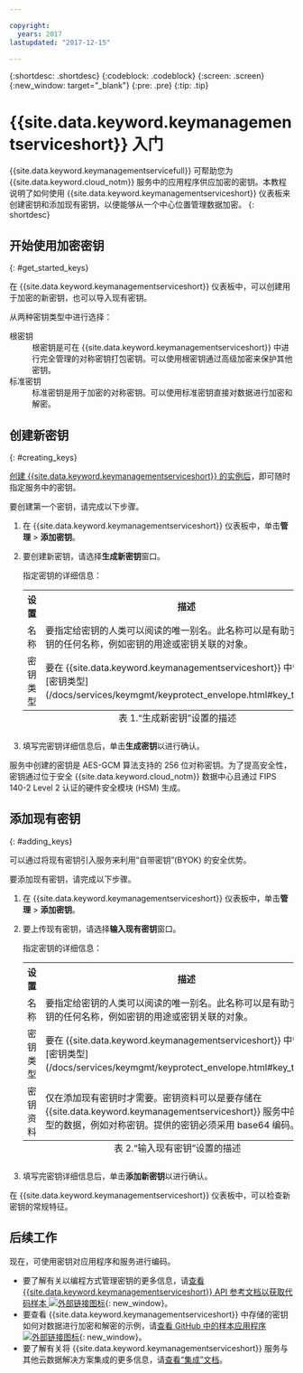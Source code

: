 ```yaml
---

copyright:
  years: 2017
lastupdated: "2017-12-15"

---
```


{:shortdesc: .shortdesc}
{:codeblock: .codeblock}
{:screen: .screen}
{:new_window: target="_blank"}
{:pre: .pre}
{:tip: .tip}

# {{site.data.keyword.keymanagementserviceshort}} 入门

{{site.data.keyword.keymanagementservicefull}} 可帮助您为 {{site.data.keyword.cloud_notm}} 服务中的应用程序供应加密的密钥。本教程说明了如何使用 {{site.data.keyword.keymanagementserviceshort}} 仪表板来创建密钥和添加现有密钥，以便能够从一个中心位置管理数据加密。
{: shortdesc}

## 开始使用加密密钥
{: #get_started_keys}

在 {{site.data.keyword.keymanagementserviceshort}} 仪表板中，可以创建用于加密的新密钥，也可以导入现有密钥。 

从两种密钥类型中进行选择：

<dl>
  <dt>根密钥</dt>
    <dd>根密钥是可在 {{site.data.keyword.keymanagementserviceshort}} 中进行完全管理的对称密钥打包密钥。可以使用根密钥通过高级加密来保护其他密钥。</dd>
  <dt>标准密钥</dt>
    <dd>标准密钥是用于加密的对称密钥。可以使用标准密钥直接对数据进行加密和解密。</dd>
</dl>

## 创建新密钥
{: #creating_keys}

[创建 {{site.data.keyword.keymanagementserviceshort}} 的实例后](https://console.ng.bluemix.net/catalog/services/key-protect/?taxonomyNavigation=apps)，即可随时指定服务中的密钥。 

要创建第一个密钥，请完成以下步骤。 

1. 在 {{site.data.keyword.keymanagementserviceshort}} 仪表板中，单击**管理** &gt; **添加密钥**。
2. 要创建新密钥，请选择**生成新密钥**窗口。

    指定密钥的详细信息：


    <table>
      <tr>
        <th>设置</th>
        <th>描述</th>
      </tr>
      <tr>
        <td>名称</td>
        <td>要指定给密钥的人类可以阅读的唯一别名。此名称可以是有助于识别密钥的任何名称，例如密钥的用途或密钥关联的对象。</td>
      </tr>
      <tr>
        <td>密钥类型</td>
        <td>要在 {{site.data.keyword.keymanagementserviceshort}} 中管理的[密钥类型](/docs/services/keymgmt/keyprotect_envelope.html#key_types)。</td>
      </tr>
      <caption style="caption-side:bottom;">表 1.“生成新密钥”设置的描述</caption>
    </table>

3. 填写完密钥详细信息后，单击**生成密钥**以进行确认。 

服务中创建的密钥是 AES-GCM 算法支持的 256 位对称密钥。为了提高安全性，密钥通过位于安全 {{site.data.keyword.cloud_notm}} 数据中心且通过 FIPS 140-2 Level 2 认证的硬件安全模块 (HSM) 生成。 

## 添加现有密钥
{: #adding_keys}

可以通过将现有密钥引入服务来利用“自带密钥”(BYOK) 的安全优势。 

要添加现有密钥，请完成以下步骤。

1. 在 {{site.data.keyword.keymanagementserviceshort}} 仪表板中，单击**管理** &gt; **添加密钥**。
2. 要上传现有密钥，请选择**输入现有密钥**窗口。

    指定密钥的详细信息：

    <table>
      <tr>
        <th>设置</th>
        <th>描述</th>
      </tr>
      <tr>
        <td>名称</td>
        <td>要指定给密钥的人类可以阅读的唯一别名。此名称可以是有助于识别密钥的任何名称，例如密钥的用途或密钥关联的对象。</td>
      </tr>
      <tr>
        <td>密钥类型</td>
        <td>要在 {{site.data.keyword.keymanagementserviceshort}} 中管理的[密钥类型](/docs/services/keymgmt/keyprotect_envelope.html#key_types)。</td>
      </tr>
      <tr>
        <td>密钥资料</td>
        <td>仅在添加现有密钥时才需要。密钥资料可以是要存储在 {{site.data.keyword.keymanagementserviceshort}} 服务中的任何类型的数据，例如对称密钥。提供的密钥必须采用 base64 编码。</td>
      </tr>
      <caption style="caption-side:bottom;">表 2.“输入现有密钥”设置的描述</caption>
    </table>

3. 填写完密钥详细信息后，单击**添加新密钥**以进行确认。 

在 {{site.data.keyword.keymanagementserviceshort}} 仪表板中，可以检查新密钥的常规特征。 

## 后续工作

现在，可使用密钥对应用程序和服务进行编码。

- 要了解有关以编程方式管理密钥的更多信息，请[查看 {{site.data.keyword.keymanagementserviceshort}} API 参考文档以获取代码样本 ![外部链接图标](../../icons/launch-glyph.svg "外部链接图标")](https://console.ng.bluemix.net/apidocs/639){: new_window}。
- 要查看 {{site.data.keyword.keymanagementserviceshort}} 中存储的密钥如何对数据进行加密和解密的示例，请[查看 GitHub 中的样本应用程序 ![外部链接图标](../../icons/launch-glyph.svg "外部链接图标")](https://github.com/IBM-Bluemix/key-protect-helloworld-python){: new_window}。
- 要了解有关将 {{site.data.keyword.keymanagementserviceshort}} 服务与其他云数据解决方案集成的更多信息，请[查看“集成”文档](/docs/services/keymgmt/keyprotect_integration.html)。

